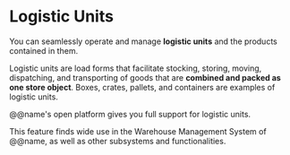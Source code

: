 # Logistic Units

You can seamlessly operate and manage **logistic units** and the products contained in them.  

Logistic units are load forms that facilitate stocking, storing, moving, dispatching, and transporting of goods that are **combined and packed as one store object**. 
Boxes, crates, pallets, and containers are examples of logistic units.   

@@name's open platform gives you full support for logistic units. 

This feature finds wide use in the Warehouse Management System of @@name, as well as other subsystems and functionalities.  
